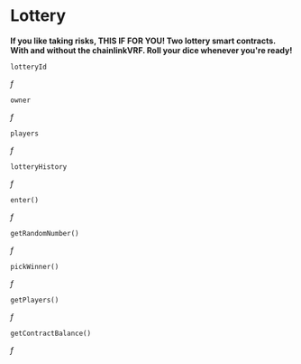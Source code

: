 # Lottery
**If you like taking risks, THIS IF FOR YOU! Two lottery smart contracts. With and without the chainlinkVRF. Roll your dice whenever you're ready!**

```
lotteryId
```
*f*

```
owner
```
*f*

```
players
```
*f*

```
lotteryHistory
```
*f*

```
enter()
```
*f*

```
getRandomNumber()
```
*f*

```
pickWinner()
```
*f*

```
getPlayers()
```
*f*

```
getContractBalance()
```
*f*
